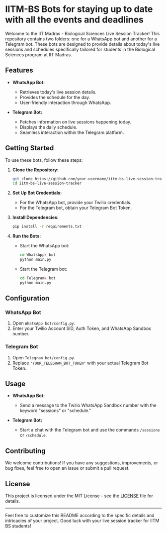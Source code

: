 # IITM-BS Bots for staying up to date with all the events and deadlines

Welcome to the IIT Madras - Biological Sciences Live Session Tracker! This repository contains two folders: one for a WhatsApp bot and another for a Telegram bot. These bots are designed to provide details about today's live sessions and schedules specifically tailored for students in the Biological Sciences program at IIT Madras.

## Features

- **WhatsApp Bot:**
  - Retrieves today's live session details.
  - Provides the schedule for the day.
  - User-friendly interaction through WhatsApp.

- **Telegram Bot:**
  - Fetches information on live sessions happening today.
  - Displays the daily schedule.
  - Seamless interaction within the Telegram platform.

## Getting Started

To use these bots, follow these steps:

1. **Clone the Repository:**
   ```bash
   git clone https://github.com/your-username/iitm-bs-live-session-tracker.git
   cd iitm-bs-live-session-tracker
   ```

2. **Set Up Bot Credentials:**
   - For the WhatsApp bot, provide your Twilio credentials.
   - For the Telegram bot, obtain your Telegram Bot Token.

3. **Install Dependencies:**
   ```bash
   pip install -r requirements.txt
   ```

4. **Run the Bots:**
   - Start the WhatsApp bot:
     ```bash
     cd WhatsApp\ bot
     python main.py
     ```
   - Start the Telegram bot:
     ```bash
     cd Telegram\ bot
     python main.py
     ```

## Configuration

### WhatsApp Bot
1. Open `WhatsApp bot/config.py`.
2. Enter your Twilio Account SID, Auth Token, and WhatsApp Sandbox number.

### Telegram Bot
1. Open `Telegram bot/config.py`.
2. Replace `"YOUR_TELEGRAM_BOT_TOKEN"` with your actual Telegram Bot Token.

## Usage

- **WhatsApp Bot:**
  - Send a message to the Twilio WhatsApp Sandbox number with the keyword "sessions" or "schedule."

- **Telegram Bot:**
  - Start a chat with the Telegram bot and use the commands `/sessions` or `/schedule`.

## Contributing

We welcome contributions! If you have any suggestions, improvements, or bug fixes, feel free to open an issue or submit a pull request.

## License

This project is licensed under the MIT License - see the [LICENSE](LICENSE) file for details.

---

Feel free to customize this README according to the specific details and intricacies of your project. Good luck with your live session tracker for IITM BS students!